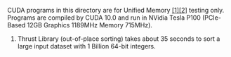 CUDA programs in this directory are for Unified Memory [[1]](https://devblogs.nvidia.com/unified-memory-cuda-beginners/)[[2]](https://devblogs.nvidia.com/beyond-gpu-memory-limits-unified-memory-pascal/) testing only. Programs are compiled by CUDA 10.0 and run in NVidia Tesla P100 (PCIe-Based 12GB Graphics 1189MHz Memory 715MHz).

1. Thrust Library (out-of-place sorting) takes about 35 seconds to sort a large input dataset with 1 Billion 64-bit integers.
